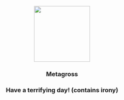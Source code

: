 <p align="center">
    <img src="https://raw.githubusercontent.com/PokeAPI/sprites/master/sprites/pokemon/376.png" width="150" height="150">
</p>
<h3 align="center"> <b>Metagross</b></h3>
<h3 align="center">Have a terrifying day! (contains irony)</h3>
